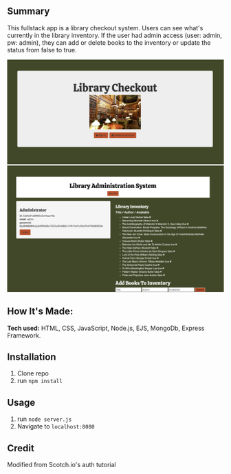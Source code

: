 ## Summary

This fullstack app is a library checkout system.  Users can see what's currently in the library inventory.  If the user had admin access (user: admin, pw: admin), they can add or delete books to the inventory or update the status from false to true. 

![alt tag](https://github.com/anthonybetances/LibraryCheckout/blob/master/Screen%20Shot%202019-11-24%20at%207.04.17%20PM.png)
![alt tag](https://github.com/anthonybetances/LibraryCheckout/blob/master/Screen%20Shot%202019-11-24%20at%207.40.50%20PM.png)

## How It's Made:
**Tech used:** HTML, CSS, JavaScript, Node.js, EJS, MongoDb, Express Framework.

## Installation

1. Clone repo
2. run `npm install`

## Usage

1. run `node server.js`
2. Navigate to `localhost:8080`

## Credit

Modified from Scotch.io's auth tutorial
